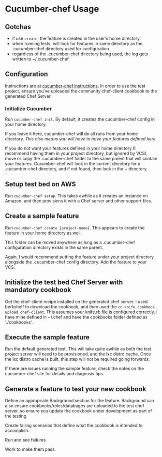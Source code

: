 [title:Cucumber-Chef Notes]: /
[date:2012-09-07]: /
[menu:cucumber-chef]: /
[serve:false]: /
# Cucumber-chef Usage

## Gotchas
- if use `create`, the feature is created in the user's home directory.
- when running tests, will look for features in same directory as the .cucumber-chef directory used for configuration
- regardless of the .cucumber-chef directory being used, the log gets written to ~/.cucumber-chef

## Configuration
Instructions are at [cucumber-chef instructions](https://github.com/Atalanta/cucumber-chef/wiki). In order to use the test project, ensure you've uploaded the community chef-client cookbook to the generated Chef Server.

### Initialize Cucumber
Run `cucumber-chef init`. By default, it creates the cucumber-chef config in your home directory. 

If you leave it here, cucumber-chef will do all runs from your home directory. _This also means you will have to have your features defined here._ 

If you do not want your features defined in your home directory (I recommend having them in your project directory, but ignored by VCS), move or copy the .cucumber-chef folder to the same parent that will contain your features. Cucumber-chef will look in the current directory for a .cucumber-chef directory, and if not found, then look in the ~ directory.

## Setup test bed on AWS
Run `cucumber-chef setup`. This takes awhile as it creates an instance on Amazon, and then provisions it with a Chef server and other support files.

## Create a sample feature
Run `cucumber-chef create {project-name}`. This appears to create the feature in your home directory as well. 

This folder can be moved anywhere as long as a .cucumber-chef configuration directory exists in the same parent. 

Again, I would recommend putting the feature under your project directory alongside the .cucumber-chef config directory. Add the feature to your VCS.

## Initialize the test bed Chef Server with mandatory cookbook
Get the chef-client recipe installed on the generated chef server. I used berkshelf to download the cookbook, and then used the `cc-knife cookbook upload chef-client`. This assumes your knife.rb file is configured correctly. I have mine defined in ~/.chef and have the cookbooks folder defined as './cookbooks'.

## Execute the sample feature
Run the default generated test. This will take quite awhile as both the test project server will need to be provisioned, and the lxc distro cache. Once the lxc distro cache is built, this step will not be required going forwards.

If there are issues running the sample feature, check the notes on the cucumber-chef site for details and diagnosis tips.

## Generate a feature to test your new cookbook
Define an appropriate Background section for the feature. Background can also ensure cookbooks/roles/databages are uploaded to the test chef server, so ensure you update the cookbook under development as part of the testing.

Create failing scenarios that define what the cookbook is intended to accomplish.

Run and see failures.

Work to make them pass.
